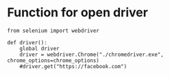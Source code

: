 # Function for open driver

```text
from selenium import webdriver

def driver():
    global driver
    driver = webdriver.Chrome("./chromedriver.exe", chrome_options=chrome_options)
    #driver.get("https://facebook.com")
```

